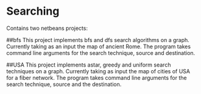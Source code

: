 # Searching
Contains two netbeans projects:

##bfs
This project implements bfs and dfs search algorithms on a graph. Currently taking as an input the map of ancient Rome. 
The program takes command line arguments for the search technique, source and destination.

##USA
This project implements astar, greedy and uniform search techniques on a graph. Currently taking as input the map of cities of 
USA for a fiber network. The program takes command line arguments for the search technique, source and the destination.

